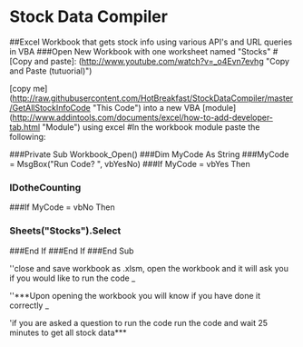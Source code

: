# Stock Data Compiler
##Excel Workbook that gets stock info using various API's and URL queries in VBA
###Open New Workbook with one worksheet named "Stocks"
#[Copy and paste]:  (http://www.youtube.com/watch?v=_o4Evn7evhg "Copy and Paste (tutuorial)")

[the code]:(StockDataCompiler/README.md)
[copy me]       (http://raw.githubusercontent.com/HotBreakfast/StockDataCompiler/master/GetAllStockInfoCode "This Code") into a new VBA [module]  (http://www.addintools.com/documents/excel/how-to-add-developer-tab.html "Module") using excel
#In the workbook module paste the following:

###Private Sub Workbook_Open()
###Dim MyCode As String
###MyCode = MsgBox("Run Code? ", vbYesNo)
###If MyCode = vbYes Then
###        IDotheCounting
###If MyCode = vbNo Then
###        Sheets("Stocks").Select
###End If
###End If
###End Sub

''close and save workbook as .xlsm, open the workbook and it will ask you if you would like to run the code _
<P/>''***Upon opening the workbook you will know if you have done it correctly _ </P>
<P/>'if you are asked a question to run the code run the code and wait 25 minutes to get all stock data***</P>

